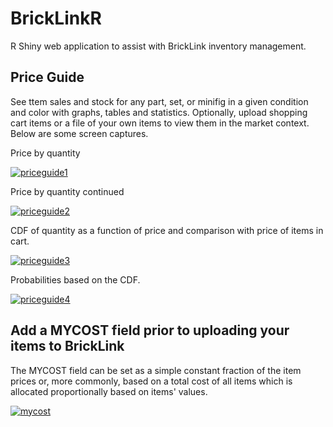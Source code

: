 # BrickLinkR
R Shiny web application to assist with BrickLink inventory management.

## Price Guide

See ttem sales and stock for any part, set, or minifig in a given condition and color with graphs, tables and statistics.
Optionally, upload shopping cart items or a file of your own items to view them in the market context.
Below are some screen captures.

Price by quantity

[![priceguide1](https://github.com/leonawicz/BrickLinkR/raw/master/images/bricklinkr_PQ1.png)](#BrickLinkR)

Price by quantity continued

[![priceguide2](https://github.com/leonawicz/BrickLinkR/raw/master/images/bricklinkr_PQ2.png)](#BrickLinkR)

CDF of quantity as a function of price and comparison with price of items in cart.

[![priceguide3](https://github.com/leonawicz/BrickLinkR/raw/master/images/bricklinkr_PQ3.png)](#BrickLinkR)

Probabilities based on the CDF.

[![priceguide4](https://github.com/leonawicz/BrickLinkR/raw/master/images/bricklinkr_PQ4.png)](#BrickLinkR)

## Add a MYCOST field prior to uploading your items to BrickLink

The MYCOST field can be set as a simple constant fraction of the item prices or, more commonly, based on a total cost of all items which is allocated proportionally based on items' values.

[![mycost](https://github.com/leonawicz/BrickLinkR/raw/master/images/bricklinkr_addMCfield.png)](#BrickLinkR)
